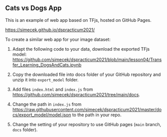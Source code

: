 ## Cats vs Dogs App

This is an example of web app based on TFjs, hosted on GitHub Pages.

https://simecek.github.io/dspracticum2021/

To create a similar web app for your image dataset:

   1. Adapt the following code to your data, download the exported TFjs model: https://github.com/simecek/dspracticum2021/blob/main/lesson04/Transfer_Learning_DogsAndCats.ipynb

   1. Copy the downloaded file into docs folder of your GitHub repository and unzip it into `export_model` folder.

   1. Add files `index.html` and `index.js` from https://github.com/simecek/dspracticum2021/tree/main/docs.

   1. Change the path in `index.js` from https://raw.githubusercontent.com/simecek/dspracticum2021/master/docs/export_model/model.json to the path in your repo.

   1. Change the setting of your repository to use GitHub pages (`main` branch, `docs` folder).
